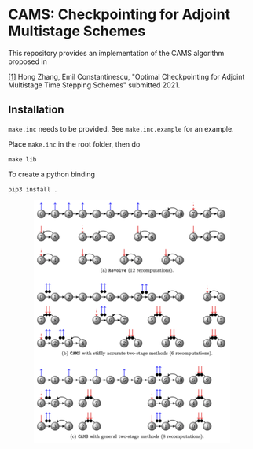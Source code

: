 # CAMS: Checkpointing for Adjoint Multistage Schemes

This repository provides an implementation of the CAMS algorithm proposed in

[[1]](https://arxiv.org/abs/1806.07366) Hong Zhang, Emil Constantinescu, "Optimal Checkpointing for Adjoint Multistage Time Stepping Schemes" submitted 2021.

## Installation
`make.inc` needs to be provided. See `make.inc.example` for an example.

Place `make.inc` in the root folder, then do
```
make lib
```

To create a python binding
```
pip3 install .
```

<p align="center">
<img align="middle" src="./cams.png" alt="" width="400"/>
</p>
